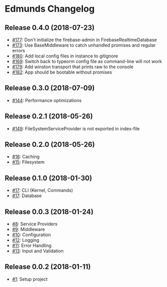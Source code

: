 # Edmunds Changelog

## Release 0.4.0 (2018-07-23)

- [#177](https://github.com/LowieHuyghe/edmunds-js/issues/177): Don't initialize the firebase-admin in FirebaseRealtimeDatabase
- [#173](https://github.com/LowieHuyghe/edmunds-js/issues/173): Use BaseMiddleware to catch unhandled promises and regular errors
- [#180](https://github.com/LowieHuyghe/edmunds-js/issues/180): Add local config files in instance to gitignore
- [#169](https://github.com/LowieHuyghe/edmunds-js/issues/169): Switch back to typeorm config file as command-line will not work
- [#179](https://github.com/LowieHuyghe/edmunds-js/issues/179): Add winston transport that prints raw to the console
- [#182](https://github.com/LowieHuyghe/edmunds-js/issues/182): App should be bootable without promises


## Release 0.3.0 (2018-07-09)

- [#144](https://github.com/LowieHuyghe/edmunds-js/issues/144): Performance optimizations


## Release 0.2.1 (2018-05-26)

- [#149](https://github.com/LowieHuyghe/edmunds-js/issues/149): FileSystemServiceProvider is not exported in index-file


## Release 0.2.0 (2018-05-26)

- [#18](https://github.com/LowieHuyghe/edmunds-js/issues/18): Caching
- [#15](https://github.com/LowieHuyghe/edmunds-js/issues/15): Filesystem


## Release 0.1.0 (2018-01-30)

- [#17](https://github.com/LowieHuyghe/edmunds-js/issues/17): CLI (Kernel, Commands)
- [#17](https://github.com/LowieHuyghe/edmunds-js/issues/17): Database


## Release 0.0.3 (2018-01-24)

- [#8](https://github.com/LowieHuyghe/edmunds-js/issues/8): Service Providers
- [#9](https://github.com/LowieHuyghe/edmunds-js/issues/9): Middleware
- [#10](https://github.com/LowieHuyghe/edmunds-js/issues/10): Configuration
- [#12](https://github.com/LowieHuyghe/edmunds-js/issues/12): Logging
- [#11](https://github.com/LowieHuyghe/edmunds-js/issues/11): Error Handling
- [#13](https://github.com/LowieHuyghe/edmunds-js/issues/13): Input and Validation


## Release 0.0.2 (2018-01-11)

- [#1](https://github.com/LowieHuyghe/edmunds-js/issues/1): Setup project
